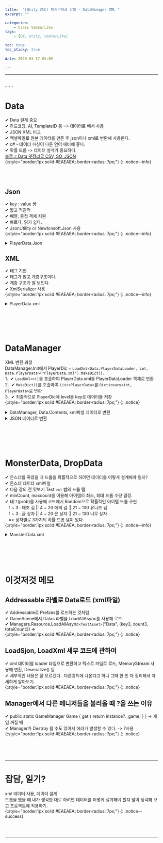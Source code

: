 ```yaml
---
title:  "[Unity 강의] 뱀서라이크 강의 - DataManager XML "
excerpt: ""

categories:
    - Class VamSurLike
tags:
    - [C#, Unity, VamSurLike]

toc: true
toc_sticky: true
 
date: 2025-03-17 05:00

---
```

- - -

<br>
- - - 


# Data
✔ Data 설계 중요  
✔ 하드코딩, AI, TemplateID 등 => 데이터로 빼서 사용  
✔ JSON XML 비교  
✔ 엑셀파일로 원본 데이터를 만든 후 json이나 xml로 변환해 사용한다.  
✔ c# - 데이터 파싱이 다른 언어 에비해 좋다.  
✔ 확률 드롭 -> 데이터 설계가 중요하다.  
[블로그 Data 옛정리글 CSV, SO, JSON](https://levell1.github.io/memo%20unity/MUnity-SerializableData/)  
{:style="border:1px solid #EAEAEA; border-radius: 7px;"}
{: .notice--info}  

<br><br>

## Json
✔ key : value 쌍  
✔ 짧고 직관적  
✔ 배열, 중첩 객체 지원  
✔ 빠르다, 읽기 쉽다.  
✔ JsonUtility or Newtonsoft.Json 사용  
{:style="border:1px solid #EAEAEA; border-radius: 7px;"}
{: .notice--info} 

<details>
<summary>PlayerData.Json</summary>
<div class="notice--primary" markdown="1"> 

```json 
{
  "stats": [
    {
        "level": "1",
        "maxHp": "100",
        "attack": "1",
        "totalExp": "200"
    },
    {
        "level": "2",
        "maxHp": "100",
        "attack": "2",
        "totalExp": "400"
    },
    {
        "level": "3",
        "maxHp": "100",
        "attack": "2",
        "totalExp": "700"
    }
  ]
} 
```
</div>
</details>

## XML
✔ 태그 기반  
✔ 태그가 많고 계층구조이다.  
✔ 계층 구조가 잘 보인다.  
✔ XmlSerializer 사용  
{:style="border:1px solid #EAEAEA; border-radius: 7px;"}
{: .notice--info} 

<details>
<summary>PlayerData.xml</summary>
<div class="notice--primary" markdown="1"> 

```xml
<?xml version="1.0" encoding="utf-8"?>
<PlayerDatas>
	<PlayerData level="1" maxHp="100" attack="10" totalExp="100">
	</PlayerData>
	<PlayerData level="2" maxHp="200" attack="10" totalExp="100">
	</PlayerData>
	<PlayerData level="3" maxHp="300" attack="10" totalExp="100">
	</PlayerData>
</PlayerDatas>
```
</div>
</details>

<br><br><br><br>

# DataManager
XML 변환 과정  
DataManager.Init에서 PlayerDic = `LoadXml<Data.PlayerDataLoader, int, Data.PlayerData>("PlayerData.xml").MakeDict();`  
1.&nbsp;&nbsp;✔ `LoadXml<>()`을 호출하여 PlayerData.xml을 PlayerDataLoader 객체로 변환  
2.&nbsp;&nbsp;✔ `MakeDict()`를 호출하여 `List<PlayerData>`를 `Dictionary<int, PlayerData>`로 변환  
3.&nbsp;&nbsp;✔ 최종적으로 PlayerDic에 level을 key로 데이터들 저장  
{:style="border:1px solid #EAEAEA; border-radius: 7px;"}
{: .notice}  

<details>
<summary>DataManager, Data.Contents, xml파일 데이터로 변환</summary>
<div class="notice--primary" markdown="1"> 

```c# 
public interface ILoader<Key, Value>
{
    Dictionary<Key, Value> MakeDict();
}

public class DataManager
{
    public Dictionary<int, Data.PlayerData> PlayerDic { get; private set; } = new Dictionary<int, Data.PlayerData>();

    public void Init()
    {
        //⭐
        PlayerDic = LoadXml<Data.PlayerDataLoader, int, Data.PlayerData>("PlayerData.xml").MakeDict();
    }

    // ⭐PlayerData.xml을 PlayerDataLoader 객체로 변환  
    Loader LoadXml<Loader, Key, Item>(string name) where Loader : ILoader<Key, Item>, new()
    {
        XmlSerializer xs = new XmlSerializer(typeof(Loader));
        TextAsset textAsset = Managers.Resource.Load<TextAsset>(name);
        using (MemoryStream stream = new MemoryStream(System.Text.Encoding.UTF8.GetBytes(textAsset.text)))
            return (Loader)xs.Deserialize(stream);
    }
}

// Data.Contents
namespace Data
{
    #region PlayerData
    public class PlayerData
    {
        [XmlAttribute]
        public int level;
        [XmlAttribute]
        public int maxHp;
        [XmlAttribute]
        public int attack;
        [XmlAttribute]
        public int totalExp;
    }
    
    [Serializable, XmlRoot("PlayerDatas")]
    public class PlayerDataLoader : ILoader<int, PlayerData>
    {
        [XmlElement("PlayerData")]
        public List<PlayerData> stats = new List<PlayerData>();
    
        // ⭐List<PlayerData>를 Dictionary<int, PlayerData>로 변환  
        public Dictionary<int, PlayerData> MakeDict()
        {
            Dictionary<int, PlayerData> dict = new Dictionary<int, PlayerData>();
            foreach (PlayerData stat in stats)
                dict.Add(stat.level, stat);
            return dict;
        }
    }
    #endregion
}
```
</div>
</details>

<details>
<summary>JSON 데이터로 변환</summary>
<div class="notice--primary" markdown="1"> 

```c# 

namespace Data
{
    #region PlayerData
    [Serializable]
    public class PlayerData
    {
    	public int level;
    	public int maxHp;
    	public int attack;
    	public int totalExp;
    }
    
    [Serializable]
    public class PlayerDataLoader : ILoader<int, PlayerData>
    {
    	public List<PlayerData> stats = new List<PlayerData>();
    
    	public Dictionary<int, PlayerData> MakeDict()
    	{
    		Dictionary<int, PlayerData> dict = new Dictionary<int, PlayerData>();
    		foreach (PlayerData stat in stats)
    			dict.Add(stat.level, stat);
    		return dict;
    	}
    }
    #endregion

public interface ILoader<Key, Value>
{
    Dictionary<Key, Value> MakeDict();
}

public class DataManager
{
    public Dictionary<int, Data.PlayerData> PlayerDic { get; private set; } = new Dictionary<int, Data.PlayerData>();

    public void Init()
    {
        PlayerDic = LoadJson<Data.PlayerDataLoader, int, Data.PlayerData>("PlayerData.json").MakeDict();
    }

    Loader LoadJson<Loader, Key, Value>(string path) where Loader : ILoader<Key, Value>
    {
        TextAsset textAsset = Managers.Resource.Load<TextAsset>($"{path}");
        return JsonUtility.FromJson<Loader>(textAsset.text);
    }

```
</div>
</details>

<br><br><br><br>

# MonsterData, DropData
✔ 몬스터를 죽였을 때 드롭을 확률적으로 하려면 데이터를 어떻게 설계해야 될까?  
✔ 몬스터 데이터 xml파일  
✔ 다음 강의 전 맛보기 Test `ex)` 뱀의 드롭 탬  
✔ minCount, maxcount를 이용해 아이템의 최소, 최대 드롭 수량 결정.    
✔ 태그(prob)를 사용해 코드에서 Random으로 확률적인 아이템 드롭 구현  
&nbsp;&nbsp; 1 ~ 3 : 태초 검 || 4 ~ 20 에픽 검 || 21 ~ 100 유니크 검  
&nbsp;&nbsp; 1 ~ 3 : 금 상자 || 4 ~ 20 은 상자 || 21 ~ 100 나무 상자  
&nbsp;&nbsp; => 상자별로 3가지의 확률 드롭 템이 있다.  
{:style="border:1px solid #EAEAEA; border-radius: 7px;"}
{: .notice--info} 

<details>
<summary>MonsterData.xml</summary>
<div class="notice--primary" markdown="1"> 

```xml 
<?xml version="1.0" encoding="utf-8"?>
<MonsterDatas>
	<MonsterData name="Snake_01" prefab="Snake_01" level="1" maxHp="100" attack="10" speed="3.2">
		<DropData minCount="3">
			<!--<DropItem type="gold" gold="100"/>-->
			<Gold gold="100"/>
			<Gem exp="100"/>
			<Meat hp="30"/>
			<Skill count="2"/>
		</DropData>
		<DropData maxCount="1">
			<!-- Random = 5 이라면? -->
			<Item prob="3" templateID="태초검" count="1" />
			<Item prob="17" templateID="에픽검" count="1" />
			<Item prob="80" templateID="유니크검" count="1"/>
		</DropData>
		<DropData maxCount="3">
			<Item prob="3" templateID="태초검" count="1" />
			<Item prob="17" templateID="에픽검" count="1" />
			<Item prob="80" templateID="유니크검" count="1"/>
		</DropData>
		<DropData maxCount="1">
			<DropBox prob="3">
				<Item prob="3" templateID="태초검" count="1" />
                <Item prob="17" templateID="에픽검" count="1" />
                <Item prob="80" templateID="유니크검" count="1"/>
			</DropBox>
			<DropBox prob="17">
				<Item prob="20" templateID="난쟁이검" count="1" />
				<Item prob="20" templateID="레어검" count="1" />
				<Item prob="60" templateID="빨간물약" count="2"/>
			</DropBox>
			<DropBox prob="80">
				<Item prob="20" templateID="쓰레기 검" count="1" />
				<Item prob="30" templateID="쓰레기 방패" count="1" />
				<Item prob="50" templateID="투명물약" count="1"/>
			</DropBox>
		</DropData>
	</MonsterData>
	<MonsterData name="Goblin_01" prefab="Goblin_01" level="2" maxHp="200" attack="10" speed="3.2">		
	</MonsterData>
</MonsterDatas>
```
</div>
</details>

<br><br><br><br>

# 이것저것 메모

## Addressable 라벨로 Data로드 (xml파일)
✔ Addressable로 Prefabs를 로드하는 것처럼  
✔ GameScene에서 Datas 라벨을 LoadAllAsync를 사용해 로드.  
✔ Managers.Resource.LoadAllAsync`<TextAsset>`("Data", (key3, count3, totalCount3) =>  
{:style="border:1px solid #EAEAEA; border-radius: 7px;"}
{: .notice}  

## LoadSjon, LoadXml 세부 코드에 관하여
✔ xml 데이터를 loader 타입으로 변환하고 텍스트 파일로 로드, MemoryStream 사용해 변환, Deserialize() 등  
✔ 세부적인 내용은 잘 모르겠다.. 다른강의에 나온다고 하니 그때 한 번 더 정리해서 자세하게 알아보기.  
{:style="border:1px solid #EAEAEA; border-radius: 7px;"}
{: .notice}  

## Manager에서 다른 메니저들을 불러올 때 ?을 쓰는 이유
✔ public static GameManager Game { get { return instance?._game; } } -> 게임 꺼질 때  
✔ Manager가 Destroy 될 수도 있어서 에러가 발생할 수 있다. -> ?사용  
{:style="border:1px solid #EAEAEA; border-radius: 7px;"}
{: .notice}  


<br><br><br>
- - - 

# 잡담, 일기?
xml 데이터 사용, 데이터 설계  
드롭을 했을 때 내가 생각한 대로 하려면 데이터를 어떻게 설계해야 할지 많이 생각해 보고 프로젝트에 적용하기.  
{:style="border:1px solid #EAEAEA; border-radius: 7px;"}
{: .notice--success}  


<br><br>
- - -